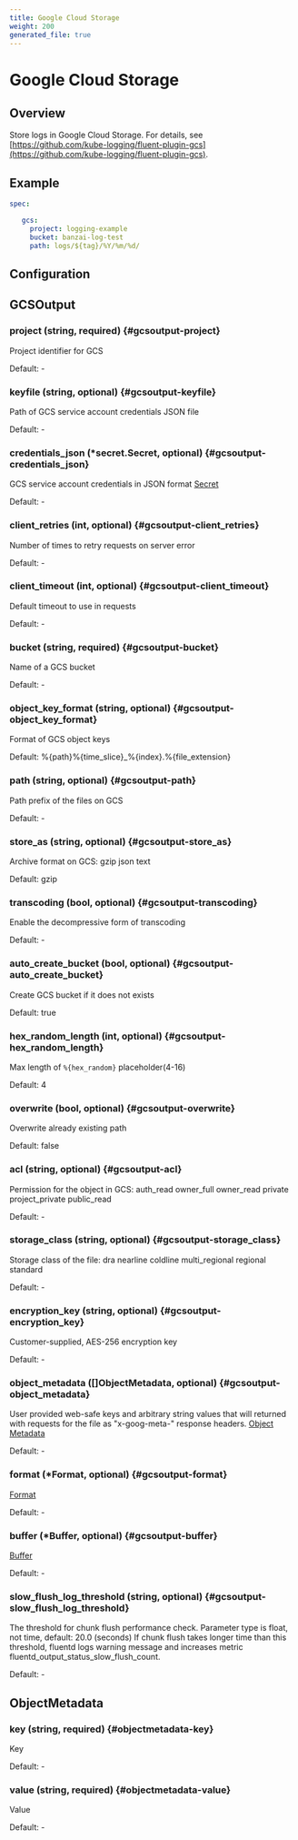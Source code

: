```yaml
---
title: Google Cloud Storage
weight: 200
generated_file: true
---
```


# Google Cloud Storage
## Overview
 Store logs in Google Cloud Storage. For details, see [https://github.com/kube-logging/fluent-plugin-gcs](https://github.com/kube-logging/fluent-plugin-gcs).

 ## Example
 ```yaml
 spec:

	gcs:
	  project: logging-example
	  bucket: banzai-log-test
	  path: logs/${tag}/%Y/%m/%d/

 ```

## Configuration
## GCSOutput

### project (string, required) {#gcsoutput-project}

Project identifier for GCS 

Default: -

### keyfile (string, optional) {#gcsoutput-keyfile}

Path of GCS service account credentials JSON file 

Default: -

### credentials_json (*secret.Secret, optional) {#gcsoutput-credentials_json}

GCS service account credentials in JSON format [Secret](../secret/) 

Default: -

### client_retries (int, optional) {#gcsoutput-client_retries}

Number of times to retry requests on server error 

Default: -

### client_timeout (int, optional) {#gcsoutput-client_timeout}

Default timeout to use in requests 

Default: -

### bucket (string, required) {#gcsoutput-bucket}

Name of a GCS bucket 

Default: -

### object_key_format (string, optional) {#gcsoutput-object_key_format}

Format of GCS object keys  

Default:  %{path}%{time_slice}_%{index}.%{file_extension}

### path (string, optional) {#gcsoutput-path}

Path prefix of the files on GCS 

Default: -

### store_as (string, optional) {#gcsoutput-store_as}

Archive format on GCS: gzip json text  

Default:  gzip

### transcoding (bool, optional) {#gcsoutput-transcoding}

Enable the decompressive form of transcoding 

Default: -

### auto_create_bucket (bool, optional) {#gcsoutput-auto_create_bucket}

Create GCS bucket if it does not exists  

Default:  true

### hex_random_length (int, optional) {#gcsoutput-hex_random_length}

Max length of `%{hex_random}` placeholder(4-16)  

Default:  4

### overwrite (bool, optional) {#gcsoutput-overwrite}

Overwrite already existing path  

Default:  false

### acl (string, optional) {#gcsoutput-acl}

Permission for the object in GCS: auth_read owner_full owner_read private project_private public_read 

Default: -

### storage_class (string, optional) {#gcsoutput-storage_class}

Storage class of the file: dra nearline coldline multi_regional regional standard 

Default: -

### encryption_key (string, optional) {#gcsoutput-encryption_key}

Customer-supplied, AES-256 encryption key 

Default: -

### object_metadata ([]ObjectMetadata, optional) {#gcsoutput-object_metadata}

User provided web-safe keys and arbitrary string values that will returned with requests for the file as "x-goog-meta-" response headers. [Object Metadata](#objectmetadata) 

Default: -

### format (*Format, optional) {#gcsoutput-format}

[Format](../format/) 

Default: -

### buffer (*Buffer, optional) {#gcsoutput-buffer}

[Buffer](../buffer/) 

Default: -

### slow_flush_log_threshold (string, optional) {#gcsoutput-slow_flush_log_threshold}

The threshold for chunk flush performance check. Parameter type is float, not time, default: 20.0 (seconds) If chunk flush takes longer time than this threshold, fluentd logs warning message and increases metric fluentd_output_status_slow_flush_count. 

Default: -


## ObjectMetadata

### key (string, required) {#objectmetadata-key}

Key 

Default: -

### value (string, required) {#objectmetadata-value}

Value 

Default: -


